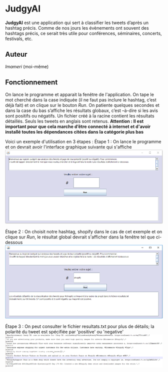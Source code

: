 # JudgyAI
**JudgyAI** est une application qui sert à classifier les tweets d’après un hashtag précis. Comme de nos jours les évènements ont souvent des hashtags précis, ce serait très utile pour conférences, séminaires, concerts, festivals, etc. 

## Auteur
*lmameri* (moi-même)

## Fonctionnement
 On lance le programme et apparait la fenêtre de l'application. On tape le mot cherché dans la case indiquée (il ne faut pas inclure le hashtag, c’est déjà fait) et on clique sur le bouton *Run*. On patiente quelques secondes et dans la case du bas s’affiche les résultats globaux, c’est –à-dire si les avis sont positifs ou négatifs. Un fichier créé à la racine contient les résultats détaillés. Seuls les tweets en anglais sont retenus. 
 **Attention : Il est important pour que cela marche d’être connecté à internet et d'avoir installé toutes les dépendances citées dans la catégorie plus bas**

Voici un exemple d'utilisation en 3 étapes :
Étape 1 : On lance le programme et on devrait avoir l'interface graphique suivante qui s'affiche 
![Etape 1](https://github.com/lmameri/JudgyAI/blob/master/step1.PNG)

Étape 2 : On choisit notre hashtag, shopify dans le cas de cet exemple et on clique sur *Run*, le résultat global devrait s'afficher dans la fenêtre tel que ci-dessous
![Etape 2](https://github.com/lmameri/JudgyAI/blob/master/step2.PNG)

Étape 3 : On peut consulter le fichier resultats.txt pour plus de détails; la polarité du tweet est spécifiée par 'positive' ou 'negative'
![Etape 3](https://github.com/lmameri/JudgyAI/blob/master/step3.PNG)
